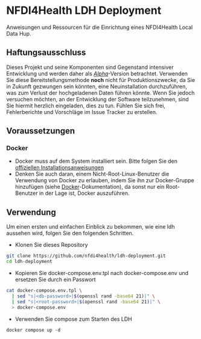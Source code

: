 # NFDI4Health LDH Deployment
Anweisungen und Ressourcen für die Einrichtung eines NFDI4Health Local Data Hup.

## Haftungsausschluss
Dieses Projekt und seine Komponenten sind Gegenstand intensiver Entwicklung und werden daher als *[Alpha][wiki-alpha]*-Version betrachtet. Verwenden Sie diese Bereitstellungsmethode **noch** nicht für Produktionszwecke, da Sie in Zukunft gezwungen sein könnten, eine Neuinstallation durchzuführen, was zum Verlust der hochgeladenen Daten führen könnte. Wenn Sie jedoch versuchen möchten, an der Entwicklung der Software teilzunehmen, sind Sie hiermit herzlich eingeladen, dies zu tun. Fühlen Sie sich frei, Fehlerberichte und Vorschläge im Issue Tracker zu erstellen.

## Voraussetzungen
### Docker
* Docker muss auf dem System installiert sein. Bitte folgen Sie den [offiziellen Installationsanweisungen][docker-install]
* Denken Sie auch daran, einem Nicht-Root-Linux-Benutzer die Verwendung von Docker zu erlauben, indem Sie ihn zur Docker-Gruppe hinzufügen (siehe [Docker][docker-ugroup]-Dokumentation), da sonst nur ein Root-Benutzer in der Lage ist, Docker auszuführen.
## Verwendung
Um einen ersten und einfachen Einblick zu bekommen, wie eine ldh aussehen wird, folgen Sie den folgenden Schritten.

* Klonen Sie dieses Repository
```bash
git clone https://github.com/nfdi4health/ldh-deployment.git
cd ldh-deployment
```
* Kopieren Sie docker-compose.env.tpl nach docker-compose.env und ersetzen Sie <some-password> durch ein Passwort
```bash
cat docker-compose.env.tpl \
  | sed "s|<db-password>|$(openssl rand -base64 21)|" \
  | sed "s|<root-password>|$(openssl rand -base64 21)|" \
  > docker-compose.env
```  
* Verwenden Sie compose zum Starten des LDH
```
docker compose up -d
```



[wiki-alpha]: https://en.wikipedia.org/wiki/Software_release_life_cycle#Alpha
[project-issues]: https://github.com/nfdi4health/ldh-deployment/issues
[docker-install]: https://docs.docker.com/get-docker/
[docker-ugroup]: https://docs.docker.com/engine/install/linux-postinstall/#manage-docker-as-a-non-root-user
